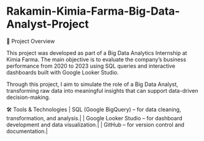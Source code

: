 # Rakamin-Kimia-Farma-Big-Data-Analyst-Project
📌 Project Overview

This project was developed as part of a Big Data Analytics Internship at Kimia Farma.
The main objective is to evaluate the company’s business performance from 2020 to 2023 using SQL queries and interactive dashboards built with Google Looker Studio.

Through this project, I aim to simulate the role of a Big Data Analyst, transforming raw data into meaningful insights that can support data-driven decision-making.

🛠️ Tools & Technologies
| SQL (Google BigQuery) – for data cleaning, transformation, and analysis.| 
| Google Looker Studio – for dashboard development and data visualization.|
| GitHub – for version control and documentation.|
